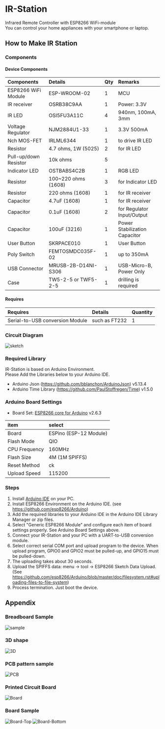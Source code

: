 # IR-Station

Infrared Remote Controller with ESP8266 WiFi-module  
You can control your home appliances with your smartphone or laptop.

## How to Make IR Station

### Components

#### Device Components

| Components            | Details             | Qty  | Remarks                       |
| :-------------------- | :------------------ | :--- | :---------------------------- |
| ESP8266 WiFi Module   | ESP-WROOM-02        | 1    | MCU                           |
| IR receiver           | OSRB38C9AA          | 1    | Power: 3.3V                   |
| IR LED                | OSI5FU3A11C         | 4    | 940nm, 100mA, 3mm             |
| Voltage Regulator     | NJM2884U1-33        | 1    | 3.3V 500mA                    |
| Nch MOS-FET           | IRLML6344           | 1    | to drive IR LED               |
| Resistor              | 4.7 ohms, 1W (5025) | 2    | for IR LED                    |
| Pull-up/down Resistor | 10k ohms            | 5    |                               |
| Indicator LED         | OSTBABS4C2B         | 1    | RGB LED                       |
| Resistor              | 100~220 ohms (1608) | 3    | for Indicator LED             |
| Resistor              | 220 ohms (1608)     | 1    | for IR receiver               |
| Capacitor             | 4.7uF (1608)        | 1    | for IR receiver               |
| Capacitor             | 0.1uF (1608)        | 2    | for Regulator Input/Output    |
| Capacitor             | 100uF (3216)        | 1    | Power Stabilization Capacitor |
| User Button           | SKRPACE010          | 1    | User Button                   |
| Poly Switch           | FEMTOSMDC035F-02    | 1    | up to 350mA                   |
| USB Connector         | MRUSB-2B-D14NI-S306 | 1    | USB-Micro-B, Power Only       |
| Case                  | TW5-2-5 or TWF5-2-5 | 1    | drilling is required          |

#### Requires

| Requires                        | Details       | Quantity |
| :------------------------------ | :------------ | :------- |
| Serial-to-USB conversion Module | such as FT232 | 1        |

### Circuit Diagram

![sketch](images/sketch.png)

### Required Library

IR-Station is based on Arduino Environment.  
Please Add the Libraries below to your Arduino IDE.

- Arduino Json (https://github.com/bblanchon/ArduinoJson) v5.13.4
- Arduino Time Library (https://github.com/PaulStoffregen/Time) v1.5.0

### Arduino Board Settings

- Board Set: [ESP8266 core for Arduino](https://github.com/esp8266/Arduino) v2.6.3

| item          | select                 |
| :------------ | :--------------------- |
| Board         | ESPino (ESP-12 Module) |
| Flash Mode    | QIO                    |
| CPU Frequency | 160MHz                 |
| Flash Size    | 4M (1M SPIFFS)         |
| Reset Method  | ck                     |
| Upload Speed  | 115200                 |

### Steps

  1. Install [Arduino IDE](https://www.arduino.cc/) on your PC.
  1. Install ESP8266 Environment on the Arduino IDE. (see https://github.com/esp8266/Arduino)
  1. Add the required libraries to your Arduino IDE in the Arduino IDE Library Manager or zip files.
  1. Select "Generic ESP8266 Module" and configure each item of board settings properly. See Arduino Board Settings above.
  1. Connect your IR-Station and your PC with a UART-to-USB conversion module.
  1. Select correct serial COM port and upload program to the device. When upload program, GPIO0 and GPIO2 must be pulled-up, and GPIO15 must be pulled-down.
  1. The uploading takes about 30 seconds.
  1. Upload the SPIFFS data: menu -> tool -> ESP8266 Sketch Data Upload. (See https://github.com/esp8266/Arduino/blob/master/doc/filesystem.rst#uploading-files-to-file-system)
  1. Process termination. Just boot the device.

## Appendix

### Breadboard Sample

![sample](images/sample.jpg)

### 3D shape

![3D](images/3d.png)

### PCB pattern sample

![PCB](images/pcb.png)

### Printed Circuit Board

![Board](images/board.jpg)

### Board Sample

![Board-Top](images/board-top.jpg)
![Board-Bottom](images/board-bottom.jpg)
